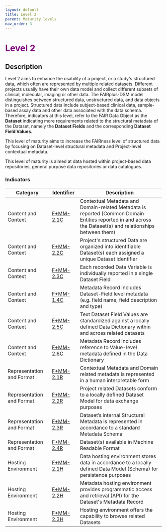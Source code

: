 ```yaml
---
layout: default
title: Level 2
parent: Maturity levels
nav_order: 3
---
```


# <span style="color:purple;font-weight:bold">Level 2</span>

## Description

Level 2 aims to enhance the usability of a project, or a study's structured data, which often are represented by multiple related datasets. Different projects usually have their own data model and collect different subsets of clinical, molecular, imaging or other data. The FAIRplus-DSM model distinguishes between structured data, unstructured data, and data objects in a project. Structured data include subject-based clinical data, sample-based assay data and other data associated with the data schema. Therefore, indicators at this level, refer to the FAIR Data Object as the **Dataset** indicating more requirements related to the structural metadata of the Dataset, namely the **Dataset Fields** and the corresponding **Dataset Field Values**. 

This level of maturity aims to increase the FAIRness level of structured data by focusing on Dataset-level structural metadata and Project-level contextual metadata. 

This level of maturity is aimed at data hosted within project-based data repositories, general purpose data repositories or data catalogues.
   

### Indicators

| Category | Identifier | Description |
| -------- | ---------- | ------------|
| Content and Context | [F+MM-2.1C](https://fairplus.github.io/Data-Maturity/docs/Indicators/#fmm-21c) | Contextual Metadata and Domain-related Metadata is reported (Common Domain Entities reported in and across the Dataset(s) and relationships between them) |
| Content and Context | [F+MM-2.2C](https://fairplus.github.io/Data-Maturity/docs/Indicators/#fmm-22c) | Project's structured Data are organized into identifiable Dataset(s) each assigned a unique Dataset identifier |
| Content and Context | [F+MM-2.3C](https://fairplus.github.io/Data-Maturity/docs/Indicators/#fmm-23c) | Each recorded Data Variable is individually reported in a single Dataset Field |
| Content and Context | [F+MM-1.4C](https://fairplus.github.io/Data-Maturity/docs/Indicators/#fmm-24c) | Metadata Record includes Dataset-Field level metadata (e.g. field name, field description and type) |
| Content and Context | [F+MM-2.5C](https://fairplus.github.io/Data-Maturity/docs/Indicators/#fmm-25c) | Text Dataset Field Values are standardized against a locally defined Data Dictionary within and across related datasets |
| Content and Context | [F+MM-2.6C](https://fairplus.github.io/Data-Maturity/docs/Indicators/#fmm-26c) | Metadata Record includes reference to Value-level metadata defined in the Data Dictionary |
| Representation and Format | [F+MM-2.1R](https://fairplus.github.io/Data-Maturity/docs/Indicators/#fmm-21r) | Contextual Metadata and Domain related metadata is represented in a human interpretable form |
| Representation and Format | [F+MM-2.2R](https://fairplus.github.io/Data-Maturity/docs/Indicators/#fmm-22r) | Project related Datasets conform to a locally defined Dataset Model for data exchange purposes |
| Representation and Format | [F+MM-2.3R](https://fairplus.github.io/Data-Maturity/docs/Indicators/#fmm-23r) | Dataset’s internal Structural Metadata is represented in accordance to a standard Metadata Schema |
| Representation and Format | [F+MM-2.4R](https://fairplus.github.io/Data-Maturity/docs/Indicators/#fmm-24r) | Dataset(s) available in Machine Readable Format  |
| Hosting Environment | [F+MM-2.1H](https://fairplus.github.io/Data-Maturity/docs/Indicators/#fmm-21h) | Data hosting environment stores data in accordance to a locally defined Data Model (Schema)  for persistence purposes |
| Hosting Environment | [F+MM-2.2H](https://fairplus.github.io/Data-Maturity/docs/Indicators/#fmm-22h) | Metadata hosting environment provides programmatic access and retrieval (API) for the Dataset's Metadata Record |
| Hosting Environment | [F+MM-2.3H](https://fairplus.github.io/Data-Maturity/docs/Indicators/#fmm-23h) | Hosting environment offers the capability to browse related Datasets |
